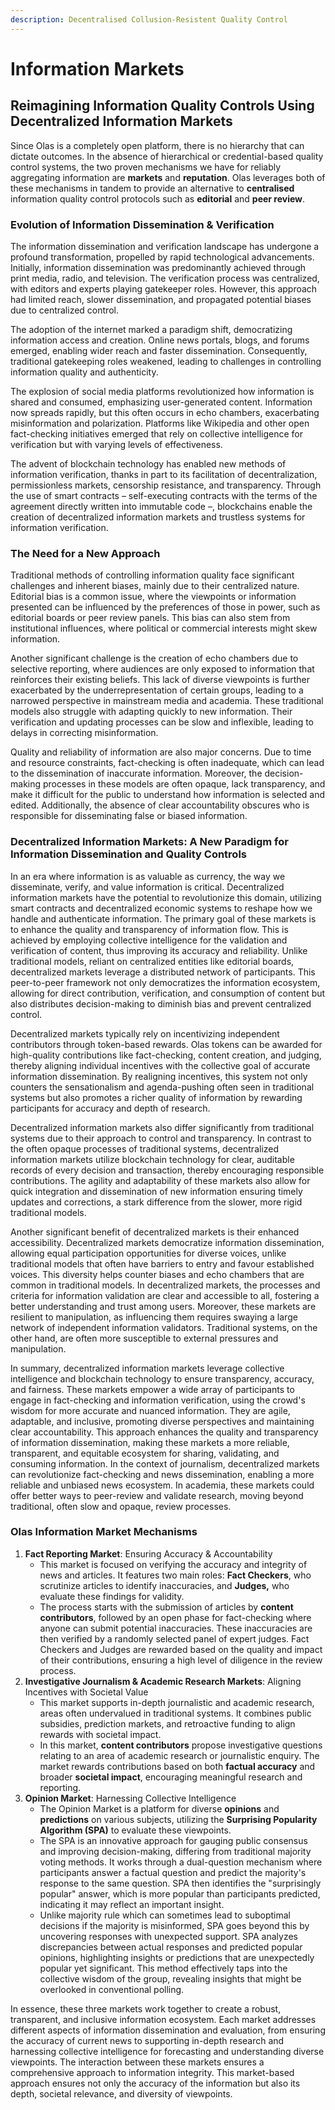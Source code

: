 ```yaml
---
description: Decentralised Collusion-Resistent Quality Control
---
```


# Information Markets

## Reimagining Information Quality Controls Using Decentralized Information Markets

Since Olas is a completely open platform, there is no hierarchy that can dictate outcomes. In the absence of hierarchical or credential-based quality control systems, the two proven mechanisms we have for reliably aggregating information are **markets** and **reputation**. Olas leverages both of these mechanisms in tandem to provide an alternative to **centralised** information quality control protocols such as **editorial** and **peer review**.

### Evolution of Information Dissemination & Verification

The information dissemination and verification landscape has undergone a profound transformation, propelled by rapid technological advancements. Initially, information dissemination was predominantly achieved through print media, radio, and television. The verification process was centralized, with editors and experts playing gatekeeper roles. However, this approach had limited reach, slower dissemination, and propagated potential biases due to centralized control.

The adoption of the internet marked a paradigm shift, democratizing information access and creation. Online news portals, blogs, and forums emerged, enabling wider reach and faster dissemination. Consequently, traditional gatekeeping roles weakened, leading to challenges in controlling information quality and authenticity.

The explosion of social media platforms revolutionized how information is shared and consumed, emphasizing user-generated content. Information now spreads rapidly, but this often occurs in echo chambers, exacerbating misinformation and polarization. Platforms like Wikipedia and other open fact-checking initiatives emerged that rely on collective intelligence for verification but with varying levels of effectiveness.

The advent of blockchain technology has enabled new methods of information verification, thanks in part to its facilitation of decentralization, permissionless markets, censorship resistance, and transparency. Through the use of smart contracts – self-executing contracts with the terms of the agreement directly written into immutable code –, blockchains enable the creation of decentralized information markets and trustless systems for information verification.

### The Need for a New Approach

Traditional methods of controlling information quality face significant challenges and inherent biases, mainly due to their centralized nature. Editorial bias is a common issue, where the viewpoints or information presented can be influenced by the preferences of those in power, such as editorial boards or peer review panels. This bias can also stem from institutional influences, where political or commercial interests might skew information.

Another significant challenge is the creation of echo chambers due to selective reporting, where audiences are only exposed to information that reinforces their existing beliefs. This lack of diverse viewpoints is further exacerbated by the underrepresentation of certain groups, leading to a narrowed perspective in mainstream media and academia. These traditional models also struggle with adapting quickly to new information. Their verification and updating processes can be slow and inflexible, leading to delays in correcting misinformation.&#x20;

Quality and reliability of information are also major concerns. Due to time and resource constraints, fact-checking is often inadequate, which can lead to the dissemination of inaccurate information. Moreover, the decision-making processes in these models are often opaque, lack transparency, and make it difficult for the public to understand how information is selected and edited. Additionally, the absence of clear accountability obscures who is responsible for disseminating false or biased information.

### Decentralized Information Markets: A New Paradigm for Information Dissemination and Quality Controls

In an era where information is as valuable as currency, the way we disseminate, verify, and value information is critical. Decentralized information markets have the potential to revolutionize this domain, utilizing smart contracts and decentralized economic systems to reshape how we handle and authenticate information. The primary goal of these markets is to enhance the quality and transparency of information flow. This is achieved by employing collective intelligence for the validation and verification of content, thus improving its accuracy and reliability. Unlike traditional models, reliant on centralized entities like editorial boards, decentralized markets leverage a distributed network of participants. This peer-to-peer framework not only democratizes the information ecosystem, allowing for direct contribution, verification, and consumption of content but also distributes decision-making to diminish bias and prevent centralized control.&#x20;

Decentralized markets typically rely on incentivizing independent contributors through token-based rewards. Olas tokens can be awarded for high-quality contributions like fact-checking, content creation, and judging, thereby aligning individual incentives with the collective goal of accurate information dissemination. By realigning incentives, this system not only counters the sensationalism and agenda-pushing often seen in traditional systems but also promotes a richer quality of information by rewarding participants for accuracy and depth of research.

Decentralized information markets also differ significantly from traditional systems due to their approach to control and transparency. In contrast to the often opaque processes of traditional systems, decentralized information markets utilize blockchain technology for clear, auditable records of every decision and transaction, thereby encouraging responsible contributions. The agility and adaptability of these markets also allow for quick integration and dissemination of new information ensuring timely updates and corrections, a stark difference from the slower, more rigid traditional models.&#x20;

Another significant benefit of decentralized markets is their enhanced accessibility. Decentralized markets democratize information dissemination, allowing equal participation opportunities for diverse voices, unlike traditional models that often have barriers to entry and favour established voices. This diversity helps counter biases and echo chambers that are common in traditional models. In decentralized markets, the processes and criteria for information validation are clear and accessible to all, fostering a better understanding and trust among users.   Moreover, these markets are resilient to manipulation, as influencing them requires swaying a large network of independent information validators. Traditional systems, on the other hand, are often more susceptible to external pressures and manipulation.

In summary, decentralized information markets leverage collective intelligence and blockchain technology to ensure transparency, accuracy, and fairness. These markets empower a wide array of participants to engage in fact-checking and information verification, using the crowd's wisdom for more accurate and nuanced information. They are agile, adaptable, and inclusive, promoting diverse perspectives and maintaining clear accountability. This approach enhances the quality and transparency of information dissemination, making these markets a more reliable, transparent, and equitable ecosystem for sharing, validating, and consuming information. In the context of journalism, decentralized markets can revolutionize fact-checking and news dissemination, enabling a more reliable and unbiased news ecosystem. In academia, these markets could offer better ways to peer-review and validate research, moving beyond traditional, often slow and opaque, review processes.

### Olas Information Market Mechanisms

1. **Fact Reporting Market**: Ensuring Accuracy & Accountability
   * This market is focused on verifying the accuracy and integrity of news and articles. It features two main roles: **Fact Checkers**, who scrutinize articles to identify inaccuracies, and **Judges,** who evaluate these findings for validity.
   * The process starts with the submission of articles by **content contributors**, followed by an open phase for fact-checking where anyone can submit potential inaccuracies. These inaccuracies are then verified by a randomly selected panel of expert judges. Fact Checkers and Judges are rewarded based on the quality and impact of their contributions, ensuring a high level of diligence in the review process.
2. **Investigative Journalism & Academic Research Markets**: Aligning Incentives with Societal Value
   * This market supports in-depth journalistic and academic research, areas often undervalued in traditional systems. It combines public subsidies, prediction markets, and retroactive funding to align rewards with societal impact.
   * In this market, **content contributors** propose investigative questions relating to an area of academic research or journalistic enquiry. The market rewards contributions based on both **factual accuracy** and broader **societal impact**, encouraging meaningful research and reporting.
3. **Opinion Market**: Harnessing Collective Intelligence
   * The Opinion Market is a platform for diverse **opinions** and **predictions** on various subjects, utilizing the **Surprising Popularity Algorithm (SPA)** to evaluate these viewpoints.
   * The SPA is an innovative approach for gauging public consensus and improving decision-making, differing from traditional majority voting methods. It works through a dual-question mechanism where participants answer a factual question and predict the majority's response to the same question. SPA then identifies the "surprisingly popular" answer, which is more popular than participants predicted, indicating it may reflect an important insight.
   * Unlike majority rule which can sometimes lead to suboptimal decisions if the majority is misinformed, SPA goes beyond this by uncovering responses with unexpected support. SPA analyzes discrepancies between actual responses and predicted popular opinions, highlighting insights or predictions that are unexpectedly popular yet significant. This method effectively taps into the collective wisdom of the group, revealing insights that might be overlooked in conventional polling.

In essence, these three markets work together to create a robust, transparent, and inclusive information ecosystem. Each market addresses different aspects of information dissemination and evaluation, from ensuring the accuracy of current news to supporting in-depth research and harnessing collective intelligence for forecasting and understanding diverse viewpoints. The interaction between these markets ensures a comprehensive approach to information integrity. This market-based approach ensures not only the accuracy of the information but also its depth, societal relevance, and diversity of viewpoints.
